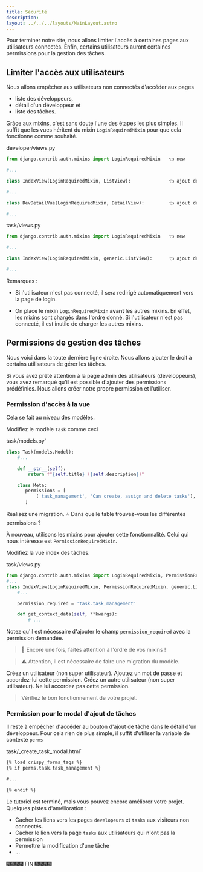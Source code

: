 ```yaml
---
title: Sécurité
description: 
layout: ../../../layouts/MainLayout.astro
---
```


Pour terminer notre site, nous allons limiter l'accès à certaines pages aux utilisateurs connectés. Enfin, certains utilisateurs auront certaines permissions pour la gestion des tâches.

## Limiter l'accès aux utilisateurs

Nous allons empêcher aux utilisateurs non connectés d'accéder aux pages 

* liste des développeurs,
* détail d'un développeur et
* liste des tâches.

Grâce aux mixins, c'est sans doute l'une des étapes les plus simples. Il suffit que les vues héritent du mixin `LoginRequiredMixin` pour que cela fonctionne comme souhaité.

<div class="path">developer/views.py</div>

``` python
from django.contrib.auth.mixins import LoginRequiredMixin   👈 new

#...

class IndexView(LoginRequiredMixin, ListView):              👈 ajout de LoginRequiredMixin

#...

class DevDetailVue(LoginRequiredMixin, DetailView):         👈 ajout de LoginRequiredMixin

#...
```

<div class="path">task/views.py</div>

``` python
from django.contrib.auth.mixins import LoginRequiredMixin   👈 new

#...  

class IndexView(LoginRequiredMixin, generic.ListView):      👈 ajout de LoginRequiredMixin

#...  
```

Remarques :

* Si l'utilisateur n'est pas connecté, il sera redirigé automatiquement vers la page de login.

* On place le mixin `LoginRequiredMixin` **avant** les autres mixins. En effet, les mixins sont chargés dans l'ordre donné. Si l'utilisateur n'est pas connecté, il est inutile de charger les autres mixins.

## Permissions de gestion des tâches

Nous voici dans la toute dernière ligne droite. Nous allons ajouter le droit à certains utilisateurs de gérer les tâches.

Si vous avez prêté attention à la page admin des utilisateurs (développeurs), vous avez remarqué qu'il est possible d'ajouter des permissions prédéfinies. Nous allons créer notre propre permission et l'utiliser.

### Permission d'accès à la vue

Cela se fait au niveau des modèles.

Modifiez le modèle `Task` comme ceci

<div class="path">task/models.py`</div>

``` python
class Task(models.Model):
    #...

    def __str__(self):
        return f"{self.title} ({self.description})"

    class Meta:
       permissions = [
           ('task_management', 'Can create, assign and delete tasks'),
       ]
```

Réalisez une migration. ⭐️ Dans quelle table trouvez-vous les différentes permissions ?

À nouveau, utilisons les mixins pour ajouter cette fonctionnalité. Celui qui nous intéresse est `PermissionRequiredMixin`.

Modifiez la vue index des tâches.

<div class="path">task/views.py</div>

```python
from django.contrib.auth.mixins import LoginRequiredMixin, PermissionRequiredMixin    👈 ajout de PermissionRequiredMixin
#...
class IndexView(LoginRequiredMixin, PermissionRequiredMixin, generic.ListView):       👈 ajout de PermissionRequiredMixin
    #...

    permission_required = 'task.task_management'                                      👈 new

    def get_context_data(self, **kwargs):
        # ...
```

Notez qu'il est nécessaire d'ajouter le champ `permission_required` avec la permission demandée.

> 📃 Encore une fois, faites attention à l'ordre de vos mixins !

> ⚠️ Attention, il est nécessaire de faire une migration du modèle.

Créez un utilisateur (non super utilisateur). Ajoutez un mot de passe et accordez-lui cette permission.
Créez un autre utilisateur (non super utilisateur). Ne lui accordez pas cette permission.

> Vérifiez le bon fonctionnement de votre projet.

### Permission pour le modal d'ajout de tâches

Il reste à empêcher d'accéder au bouton d'ajout de tâche dans le détail d'un développeur. Pour cela rien de plus simple, il suffit d'utiliser la variable de contexte `perms`

<div class="path"> task/_create_task_modal.html`</div>

```html
{% load crispy_forms_tags %}
{% if perms.task.task_management %}

#...

{% endif %}
```

Le tutoriel est terminé, mais vous pouvez encore améliorer votre projet. Quelques pistes d'amélioration : 

* Cacher les liens vers les pages `developeurs` et `tasks` aux visiteurs non connectés.
* Cacher le lien vers la page `tasks` aux utilisateurs qui n'ont pas la permission
* Permettre la modification d'une tâche
* ...

🎆🎆🎆🎆 FIN 🎆🎆🎆🎆
